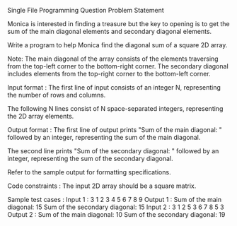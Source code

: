 Single File Programming Question
Problem Statement



Monica is interested in finding a treasure but the key to opening is to get the sum of the main diagonal elements and secondary diagonal elements. 



Write a program to help Monica find the diagonal sum of a square 2D array.



Note: The main diagonal of the array consists of the elements traversing from the top-left corner to the bottom-right corner. The secondary diagonal includes elements from the top-right corner to the bottom-left corner.

Input format :
The first line of input consists of an integer N, representing the number of rows and columns.

The following N lines consist of N space-separated integers, representing the 2D array elements.

Output format :
The first line of output prints "Sum of the main diagonal: " followed by an integer, representing the sum of the main diagonal.

The second line prints "Sum of the secondary diagonal: " followed by an integer, representing the sum of the secondary diagonal.



Refer to the sample output for formatting specifications.

Code constraints :
The input 2D array should be a square matrix.

Sample test cases :
Input 1 :
3
1 2 3
4 5 6
7 8 9
Output 1 :
Sum of the main diagonal: 15
Sum of the secondary diagonal: 15
Input 2 :
3
1 2 5
3 6 7
8 5 3
Output 2 :
Sum of the main diagonal: 10
Sum of the secondary diagonal: 19